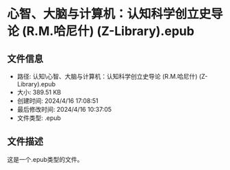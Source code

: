 ﻿# 心智、大脑与计算机：认知科学创立史导论 (R.M.哈尼什) (Z-Library).epub

## 文件信息
- 路径: 认知\心智、大脑与计算机：认知科学创立史导论 (R.M.哈尼什) (Z-Library).epub
- 大小: 389.51 KB
- 创建时间: 2024/4/16 17:08:51
- 最后修改时间: 2024/4/16 10:37:05
- 文件类型: .epub

## 文件描述
这是一个.epub类型的文件。

